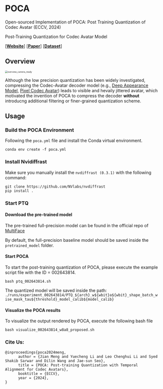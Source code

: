 # POCA
Open-sourced Implementation of POCA: Post Training Quantization of Codec Avatar (ECCV, 2024)

Post-Training Quantization for Codec Avatar Model

[[**Website**](https://mengjian0502.github.io/poca.github.io/)] [[**Paper**](https://github.com/mengjian0502/POCA)] [[**Dataset**](https://github.com/facebookresearch/multiface)]

## Overview
<img src="./imgs/overview_camera_ready.png" alt="overview_camera_ready" style="zoom:50%;" />

Although the low precision quantization has been widely investigated, compressing the Codec-Avatar decoder model (e.g., [Deep Appearance Model](https://arxiv.org/pdf/1808.00362), [Pixel Codec Avatar](https://research.facebook.com/publications/pixel-codec-avatars/)) leads to visible and hevaily jittered avatar, which motivated the invention of POCA to compress the decoder **without** introducng additional filtering or finer-grained quantization scheme.

## Usage
### Build the POCA Environment
Following the `poca.yml` file and install the Conda virtual environment. 

```
conda env create -f poca.yml
```

### Install Nvidiffrast 
Make sure you manually install the `nvdiffrast (0.3.1)` with the following command:

```
git clone https://github.com/NVlabs/nvdiffrast
pip install .
```

### Start PTQ
#### Download the pre-trained model

The pre-trained full-precision model can be found in the official repo of [MultiFace](https://github.com/facebookresearch/multiface)

By default, the full-precision baseline model should be saved inside the `pretrained_model` folder. 

#### Start POCA

To start the post-training quantization of POCA, please execute the example script file with the ID = 002643814. 

```
bash ptq_002643814.sh
```

The quantized model will be saved inside the path: `./runs/experiment_002643814/PTQ_${arch}_w${wbit}a${wbit}_shape_batch_wise_mask_tau${threshold}_model_calib${model_calib}`

#### Visualize the POCA results

To visualize the output rendered by POCA, execute the following bash file

```
bash visualize_002643814_w8a8_proposed.sh
```

### Cite Us:

```
@inproceedings{poca2024meng,
      author = {Jian Meng and Yuecheng Li and Leo Chenghui Li and Syed Shakib Sarwar and Dilin Wang and Jae-sun Seo},
      title = {POCA: Post-training Quantization with Temporal Alignment for Codec Avatars}, 
      booktitle = {ECCV},
      year = {2024},
}
```

